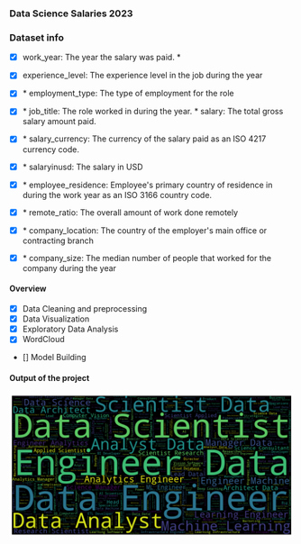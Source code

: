 ### Data Science Salaries 2023

### Dataset info

-   [x] work_year: The year the salary was paid. \*

-   [x] experience_level: The experience level in the job during the year

-   [x] \* employment_type: The type of employment for the role

-   [x] \* job_title: The role worked in during the year. \* salary: The total gross salary amount paid.

-   [x] \* salary_currency: The currency of the salary paid as an ISO 4217 currency code.

-   [x] \* salaryinusd: The salary in USD

-   [x] \* employee_residence: Employee's primary country of residence in during the work year as an ISO 3166 country code.

-   [x] \* remote_ratio: The overall amount of work done remotely

-   [x] \* company_location: The country of the employer's main office or contracting branch

-   [x] \* company_size: The median number of people that worked for the company during the year

#### Overview

-   [x] Data Cleaning and preprocessing
-   [x] Data Visualization
-   [x] Exploratory Data Analysis
-   [x] WordCloud
-   \[\] Model Building

#### Output of the project

![](wordcloud.png)